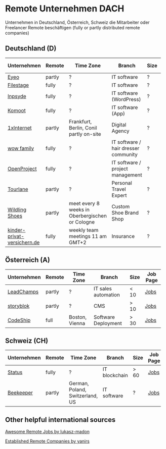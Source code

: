 # Remote Unternehmen DACH
Unternehmen in Deutschland, Österreich, Schweiz die Mitarbeiter oder Freelancer Remote beschäftigen (fully or partly distributed remote companies)

## Deutschland (D)
Unternehmen | Remote | Time Zone | Branch | Size | Job Page
--- | ---| --- | --- | --- | ---
[Eyeo](https://eyeo.com) | partly | ? | IT software | ? | [Jobs](https://eyeo.com/jobs/#!/available_positions)
[Filestage](https://filestage.io) | fully | ? | IT software | ? | [Jobs](https://help.filestage.io/en/articles/1459635-open-positions)
[Inpsyde](https://inpsyde.com) | fully | ? | IT software (WordPress) | ? | [Jobs](https://inpsyde.com/remote-jobs/)
[Komoot](https://www.komoot.de) | fully | ? | IT software (App) | ? | [Jobs](https://www.komoot.de/jobs)
[1xInternet](https://www.1xinternet.de/de) | partly | Frankfurt, Berlin, Conil partly on-site | Digital Agency | ? | [Jobs](https://www.1xinternet.de/de/node/123)
[wow family](https://www.wowfamily.de) | fully | ? | IT software / hair dresser community | ? | [Jobs](https://www.wowfamily.de/career)
[OpenProject](https://www.openproject.org) | fully | ? | IT software / project management | ? | [Jobs](https://www.openproject.org/career)
[Tourlane](https://www.tourlane.com) | partly | ? | Personal Travel Expert | ? | [Jobs](https://careers.tourlane.com)
[Wildling Shoes](https://www.wildling.shoes/) | partly | meet every 8 weeks in Oberbergischen or Cologne | Custom Shoe Brand Shop | ? | [Jobs](https://www.wildling.shoes/pages/jobs)
[kinder-privat-versichern.de](https://www.kinder-privat-versichern.de) | fully | weekly team meetings 11 am GMT+2 | Insurance | ? | [Jobs](https://www.kinder-privat-versichern.de/jobs/)




## Österreich (A)
Unternehmen | Remote | Time Zone | Branch | Size | Job Page
--- | ---| --- | --- | --- | ---
[LeadChamps](https://leadchamps.co) | partly | ? | IT sales automation | < 10 | [Jobs](#)
[storyblok](https://www.storyblok.com) | partly | ? | CMS | > 10 | [Jobs](https://www.storyblok.com/jobs)
[CodeShip](https://codeship.com) | full | Boston, Vienna | Software Deployment | > 30 | [Jobs](https://codeship.com/jobs)



## Schweiz (CH)
Unternehmen | Remote | Time Zone | Branch | Size | Job Page
--- | ---| --- | --- | --- | ---
[Status](https://status.im) | fully | ? | IT blockchain | > 60 | [Jobs](https://status.im/contribute/open_positions.html)
[Beekeeper](https://www.beekeeper.io/de) | partly | German, Poland, Switzerland, US| IT software | ? | [Jobs](https://www.beekeeper.io/en/company/jobs)


## Other helpful international sources
[Awesome Remote Jobs by lukasz-madon](https://github.com/lukasz-madon/awesome-remote-job)

[Established Remote Companies by yanirs](https://github.com/yanirs/established-remote)

